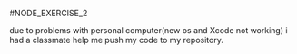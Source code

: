 #NODE_EXERCISE_2

due to problems with personal computer(new os and Xcode not working) i had a classmate help me push my code to my repository.
